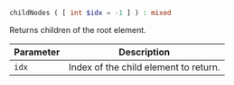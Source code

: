 ```php
childNodes ( [ int $idx = -1 ] ) : mixed
```

Returns children of the root element.

| Parameter | Description                           |
|-----------|---------------------------------------|
| `idx`     | Index of the child element to return. |